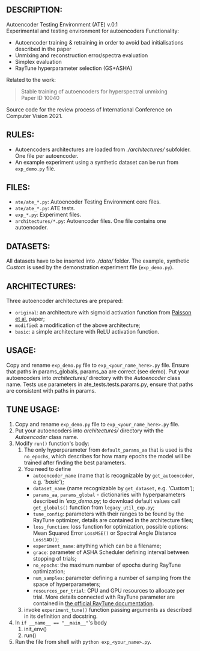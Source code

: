 ## DESCRIPTION:

Autoencoder Testing Environment (ATE) v.0.1\
Experimental and testing environment for autoencoders
Functionality: 
- Autoencoder training & retraining in order to avoid bad initialisations described in the paper
- Unmixing and reconstruction error/spectra evaluation
- Simplex evaluation
- RayTune hyperparameter selection (GS+ASHA)

Related to the work:
> Stable training of autoencoders for hyperspectral unmixing\
> Paper ID 10040

Source code for the review process of International Conference
on Computer Vision 2021.

## RULES:

- Autoencoders architectures are loaded from <em>./architectures/</em> subfolder. One file per autoencoder.
- An example experiment using a synthetic dataset can be run from `exp_demo.py` file.

## FILES:

- `ate/ate_*.py`: Autoencoder Testing Environment core files.
- `ate/ate_*.py`: ATE tests.
- `exp_*.py`: Experiment files.
- `architectures/*.py`: Autoencoder files. One file contains one autoencoder.

## DATASETS:

All datasets have to be inserted into <em>./data/</em> folder. The example, synthetic <em>Custom</em>  is used by the demonstration experiment file (`exp_demo.py`).

## ARCHITECTURES:

Three autoencoder architectures are prepared:
- `original`: an architecture with sigmoid activation function from [Palsson et al.](https://ieeexplore.ieee.org/document/8322133) paper;
- `modified`: a modification of the above architecture;
- `basic`: a simple architecture with ReLU activation function.

## USAGE:

Copy and rename `exp_demo.py` file to `exp_<your_name_here>.py` file.
Ensure that paths in params_globals, params_aa are correct (see demo).
Put your autoencoders into <em>architectures/</em> directory with the <em>Autoencoder</em> class name.
Tests use parameters in ate_tests.tests.params.py, ensure that paths are consistent with paths in params.


## TUNE USAGE:

1. Copy and rename `exp_demo.py` file to `exp_<your_name_here>.py` file.
2. Put your autoencoders into <em>architectures/</em> directory with the <em>Autoencoder</em> class name.
3. Modify `run()` function's body:
    1. The only hyperparameter from `default_params_aa` that is used is the `no_epochs`, which describes for how many epochs the model will be trained after finding the best parameters.
    2. You need to define
      	- `autoencoder_name` (name that is recognizable by `get_autoencoder`, e.g. <em>'basic'</em>);
      	- `dataset_name` (name recognizable by `get_dataset`, e.g. <em>'Custom'</em>);
      	- `params_aa`, `params_global` - dictionaries with hyperparameters described in <em>'exp_demo.py</em>; to download default values call `get_globals()` function from `legacy_util_exp.py`;
		- `tune_config`: parameters with their ranges to be found by the RayTune optimizer, details are contained in the architecture files;
		- `loss_function`: loss function for optimization, possible options: Mean Squared Error `LossMSE()` or Spectral Angle Distance `LossSAD()`;
		- `experiment_name`: anything which can be a filename;
		- `grace`: parameter of ASHA Scheduler defining interval between stopping of trials;
		- `no_epochs`: the maximum number of epochs during RayTune optimization;
		- `num_samples`: parameter defining a number of sampling from the space of hyperparameters;
		- `resources_per_trial`: CPU and GPU resources to allocate per trial.
		More details connected with RayTune parameter are contained in [the official RayTune documentation](https://docs.ray.io/en/stable/index.html).
    3. invoke `experiment_tune()` function passing arguments as described in its definition and docstring.
4. In `if __name__ == "__main__"`'s body
   1. init_env()
   2. run()
5. Run the file from shell with `python exp_<your_name>.py`.